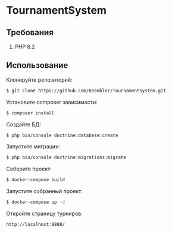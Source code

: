 # TournamentSystem

## Требования
1. PHP 8.2

## Использование
Клонируйте репозиторий:
```sh
$ git clone https://github.com/Keembler/TournamentSystem.git
```

Установите composer зависимости:
```sh
$ composer install
``` 

Создайте БД:
```sh
$ php bin/console doctrine:database:create
``` 

Запустите миграции:
```sh
$ php bin/console doctrine:migrations:migrate
``` 

Соберите проект:
```sh
$ docker-compose build
``` 

Запустите собранный проект:
```sh
$ docker-compose up -d
``` 

Откройте страницу турниров:
```sh
http://localhost:8888/
``` 